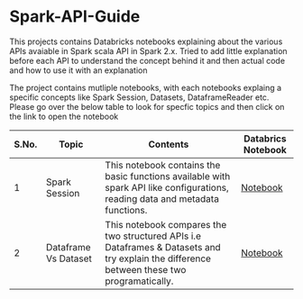 # Spark-API-Guide

This projects contains Databricks notebooks explaining about the various APIs avaiable in Spark scala API in Spark 2.x. Tried to add little explanation before each API to understand the concept behind it and then actual code and how to use it with an explanation

The project contains mutliple notebooks, with each notebooks explaing a specific concepts like Spark Session, Datasets, DataframeReader etc. Please go over the below table to look for specfic topics and then click on the link to open the notebook

S.No. | Topic | Contents | Databrics Notebook
------|-------|----------|-------------------
1|Spark Session | This notebook contains the basic functions available with spark API like configurations, reading data and metadata functions. |[Notebook](https://databricks-prod-cloudfront.cloud.databricks.com/public/4027ec902e239c93eaaa8714f173bcfc/6907863442366616/1198152224612140/1911168149879216/latest.html)
2|Dataframe Vs Dataset | This notebook compares the two structured APIs i.e Dataframes & Datasets and try explain the difference between these two programatically. |[Notebook](https://databricks-prod-cloudfront.cloud.databricks.com/public/4027ec902e239c93eaaa8714f173bcfc/6907863442366616/3138174879831521/1911168149879216/latest.html)
